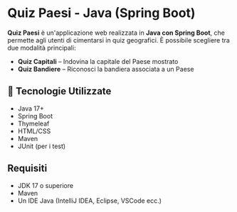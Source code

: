 #  Quiz Paesi - Java (Spring Boot)

**Quiz Paesi** è un'applicazione web realizzata in **Java con Spring Boot**, che permette agli utenti di cimentarsi in quiz geografici. È possibile scegliere tra due modalità principali:

-  **Quiz Capitali** – Indovina la capitale del Paese mostrato
-  **Quiz Bandiere** – Riconosci la bandiera associata a un Paese

## 🚀 Tecnologie Utilizzate

- Java 17+
- Spring Boot
- Thymeleaf
- HTML/CSS
- Maven
- JUnit (per i test)

##  Requisiti

- JDK 17 o superiore
- Maven
- Un IDE Java (IntelliJ IDEA, Eclipse, VSCode ecc.)

